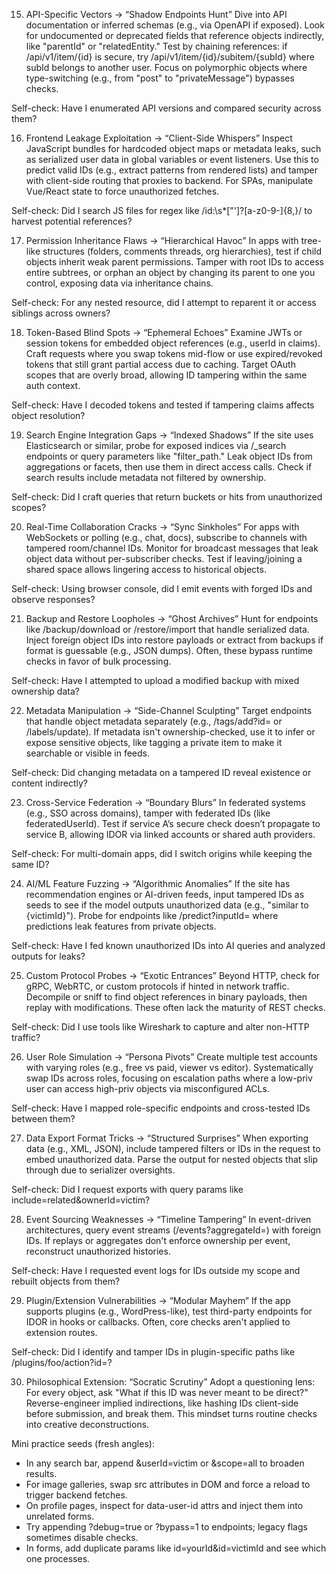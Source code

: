 15) API-Specific Vectors → “Shadow Endpoints Hunt”
Dive into API documentation or inferred schemas (e.g., via OpenAPI if exposed). Look for undocumented or deprecated fields that reference objects indirectly, like "parentId" or "relatedEntity." Test by chaining references: if /api/v1/item/{id} is secure, try /api/v1/item/{id}/subitem/{subId} where subId belongs to another user. Focus on polymorphic objects where type-switching (e.g., from "post" to "privateMessage") bypasses checks.

Self-check: Have I enumerated API versions and compared security across them?

16) Frontend Leakage Exploitation → “Client-Side Whispers”
Inspect JavaScript bundles for hardcoded object maps or metadata leaks, such as serialized user data in global variables or event listeners. Use this to predict valid IDs (e.g., extract patterns from rendered lists) and tamper with client-side routing that proxies to backend. For SPAs, manipulate Vue/React state to force unauthorized fetches.

Self-check: Did I search JS files for regex like /id:\s*["']?[a-z0-9-]{8,}/ to harvest potential references?

17) Permission Inheritance Flaws → “Hierarchical Havoc”
In apps with tree-like structures (folders, comments threads, org hierarchies), test if child objects inherit weak parent permissions. Tamper with root IDs to access entire subtrees, or orphan an object by changing its parent to one you control, exposing data via inheritance chains.

Self-check: For any nested resource, did I attempt to reparent it or access siblings across owners?

18) Token-Based Blind Spots → “Ephemeral Echoes”
Examine JWTs or session tokens for embedded object references (e.g., userId in claims). Craft requests where you swap tokens mid-flow or use expired/revoked tokens that still grant partial access due to caching. Target OAuth scopes that are overly broad, allowing ID tampering within the same auth context.

Self-check: Have I decoded tokens and tested if tampering claims affects object resolution?

19) Search Engine Integration Gaps → “Indexed Shadows”
If the site uses Elasticsearch or similar, probe for exposed indices via /_search endpoints or query parameters like "filter_path." Leak object IDs from aggregations or facets, then use them in direct access calls. Check if search results include metadata not filtered by ownership.

Self-check: Did I craft queries that return buckets or hits from unauthorized scopes?

20) Real-Time Collaboration Cracks → “Sync Sinkholes”
For apps with WebSockets or polling (e.g., chat, docs), subscribe to channels with tampered room/channel IDs. Monitor for broadcast messages that leak object data without per-subscriber checks. Test if leaving/joining a shared space allows lingering access to historical objects.

Self-check: Using browser console, did I emit events with forged IDs and observe responses?

21) Backup and Restore Loopholes → “Ghost Archives”
Hunt for endpoints like /backup/download or /restore/import that handle serialized data. Inject foreign object IDs into restore payloads or extract from backups if format is guessable (e.g., JSON dumps). Often, these bypass runtime checks in favor of bulk processing.

Self-check: Have I attempted to upload a modified backup with mixed ownership data?

22) Metadata Manipulation → “Side-Channel Sculpting”
Target endpoints that handle object metadata separately (e.g., /tags/add?id= or /labels/update). If metadata isn't ownership-checked, use it to infer or expose sensitive objects, like tagging a private item to make it searchable or visible in feeds.

Self-check: Did changing metadata on a tampered ID reveal existence or content indirectly?

23) Cross-Service Federation → “Boundary Blurs”
In federated systems (e.g., SSO across domains), tamper with federated IDs (like federatedUserId). Test if service A’s secure check doesn’t propagate to service B, allowing IDOR via linked accounts or shared auth providers.

Self-check: For multi-domain apps, did I switch origins while keeping the same ID?

24) AI/ML Feature Fuzzing → “Algorithmic Anomalies”
If the site has recommendation engines or AI-driven feeds, input tampered IDs as seeds to see if the model outputs unauthorized data (e.g., "similar to {victimId}"). Probe for endpoints like /predict?inputId= where predictions leak features from private objects.

Self-check: Have I fed known unauthorized IDs into AI queries and analyzed outputs for leaks?

25) Custom Protocol Probes → “Exotic Entrances”
Beyond HTTP, check for gRPC, WebRTC, or custom protocols if hinted in network traffic. Decompile or sniff to find object references in binary payloads, then replay with modifications. These often lack the maturity of REST checks.

Self-check: Did I use tools like Wireshark to capture and alter non-HTTP traffic?

26) User Role Simulation → “Persona Pivots”
Create multiple test accounts with varying roles (e.g., free vs paid, viewer vs editor). Systematically swap IDs across roles, focusing on escalation paths where a low-priv user can access high-priv objects via misconfigured ACLs.

Self-check: Have I mapped role-specific endpoints and cross-tested IDs between them?

27) Data Export Format Tricks → “Structured Surprises”
When exporting data (e.g., XML, JSON), include tampered filters or IDs in the request to embed unauthorized data. Parse the output for nested objects that slip through due to serializer oversights.

Self-check: Did I request exports with query params like include=related&ownerId=victim?

28) Event Sourcing Weaknesses → “Timeline Tampering”
In event-driven architectures, query event streams (/events?aggregateId=) with foreign IDs. If replays or aggregates don't enforce ownership per event, reconstruct unauthorized histories.

Self-check: Have I requested event logs for IDs outside my scope and rebuilt objects from them?

29) Plugin/Extension Vulnerabilities → “Modular Mayhem”
If the app supports plugins (e.g., WordPress-like), test third-party endpoints for IDOR in hooks or callbacks. Often, core checks aren't applied to extension routes.

Self-check: Did I identify and tamper IDs in plugin-specific paths like /plugins/foo/action?id=?

30) Philosophical Extension: “Socratic Scrutiny”
Adopt a questioning lens: For every object, ask "What if this ID was never meant to be direct?" Reverse-engineer implied indirections, like hashing IDs client-side before submission, and break them. This mindset turns routine checks into creative deconstructions.

Mini practice seeds (fresh angles):
- In any search bar, append &userId=victim or &scope=all to broaden results.
- For image galleries, swap src attributes in DOM and force a reload to trigger backend fetches.
- On profile pages, inspect for data-user-id attrs and inject them into unrelated forms.
- Try appending ?debug=true or ?bypass=1 to endpoints; legacy flags sometimes disable checks.
- In forms, add duplicate params like id=yourId&id=victimId and see which one processes.